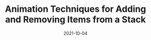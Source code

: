 ---
date: 2021-10-04
publisher: css
tags:
  - css
  - animations
  - javascript
target_url: https://css-tricks.com/animation-techniques-for-adding-and-removing-items-from-a-stack/
title: Animation Techniques for Adding and Removing Items from a Stack
---